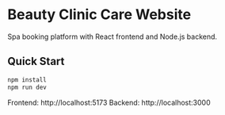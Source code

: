 # Beauty Clinic Care Website

Spa booking platform with React frontend and Node.js backend.

## Quick Start

```bash
npm install
npm run dev
```

Frontend: http://localhost:5173
Backend: http://localhost:3000

